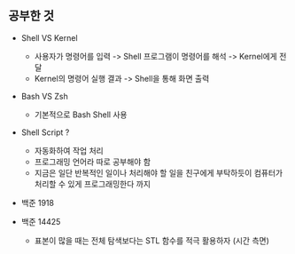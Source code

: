 공부한 것
-

- Shell VS Kernel
  - 사용자가 명령어를 입력 -> Shell 프로그램이 명령어를 해석 -> Kernel에게 전달
  - Kernel의 명령어 실행 결과 -> Shell을 통해 화면 출력

- Bash VS Zsh
  - 기본적으로 Bash Shell 사용

- Shell Script ?
  - 자동화하여 작업 처리
  - 프로그래밍 언어라 따로 공부해야 함
  - 지금은 일단 반복적인 일이나 처리해야 할 일을 친구에게 부탁하듯이 컴퓨터가 처리할 수 있게 프로그래밍한다 까지

- 백준 1918
- 백준 14425
  - 표본이 많을 때는 전체 탐색보다는 STL 함수를 적극 활용하자 (시간 측면)